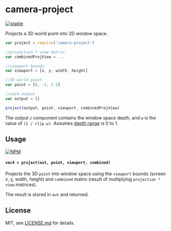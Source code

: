 # camera-project

[![stable](http://badges.github.io/stability-badges/dist/stable.svg)](http://github.com/badges/stability-badges)

Projects a 3D world point into 2D window space. 

```js
var project = require('camera-project')

//projection * view matrix
var combinedProjView = ...

//viewport bounds
var viewport = [x, y, width, height]

//3D world point
var point = [0, -1, 2.5]

//vec4 output
var output = []

project(output, point, viewport, combinedProjView)
```

The output `z` component contains the window space depth, and `w` is the value of `(1 / clip.w)`. Assumes [depth range](https://www.opengl.org/wiki/GLAPI/glDepthRange) is 0 to 1.

## Usage

[![NPM](https://nodei.co/npm/camera-project.png)](https://www.npmjs.com/package/camera-project)

#### `vec4 = project(out, point, viewport, combined)`

Projects the 3D `point` into window space using the `viewport` bounds (screen x, y, width, height) and `combined` matrix (result of multiplying `projection * view` matrices). 

The result is stored in `out` and returned.

## License

MIT, see [LICENSE.md](http://github.com/Jam3/camera-project/blob/master/LICENSE.md) for details.
